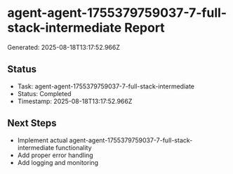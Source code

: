 # agent-agent-1755379759037-7-full-stack-intermediate Report

Generated: 2025-08-18T13:17:52.966Z

## Status
- Task: agent-agent-1755379759037-7-full-stack-intermediate
- Status: Completed
- Timestamp: 2025-08-18T13:17:52.966Z

## Next Steps
- Implement actual agent-agent-1755379759037-7-full-stack-intermediate functionality
- Add proper error handling
- Add logging and monitoring
